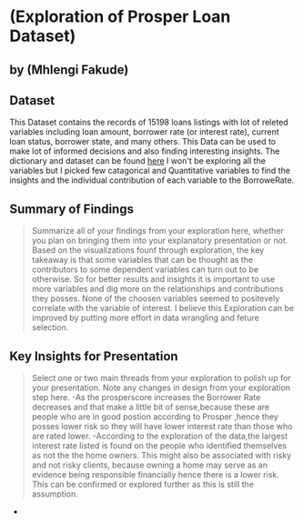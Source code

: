 # (Exploration of Prosper Loan Dataset)
## by (Mhlengi Fakude)


## Dataset

> 
This Dataset contains the records of 15198 loans listings with lot of releted variables including loan amount, borrower rate (or interest rate), current loan status, borrower state, and many others.
This Data can be used to make lot of informed decisions and also finding interesting insights.
The dictionary and dataset can be found  [here](https://www.google.com/url?q=https://www.google.com/url?q%3Dhttps://s3.amazonaws.com/udacity-hosted-downloads/ud651/prosperLoanData.csv%26amp;sa%3DD%26amp;ust%3D1581581520570000&sa=D&source=editors&ust=1667853064066678&usg=AOvVaw2ZTL0VaTdibiaWT8cCoybu)
 I won't be exploring all the variables but I picked few catagorical and Quantitative variables to find the insights and the individual contribution of each variable to the BorroweRate.

## Summary of Findings

> Summarize all of your findings from your exploration here, whether you plan on bringing them into your explanatory presentation or not.
Based on the visualizations founf through exploration, the key takeaway is that some variables that can be thought as the contributors to some dependent variables can turn out to be otherwise. So for better results and insights it is important to use more variables and dig more on the relationships and contributions they posses. None of the choosen variables seemed to positevely correlate with the variable of interest. I believe this Exploration can be improved by putting more effort in data wrangling and feture selection.

## Key Insights for Presentation

> Select one or two main threads from your exploration to polish up for your presentation. Note any changes in design from your exploration step here.
  -As the prosperscore increases the Borrower Rate decreases and that make a little bit of sense,because these are people who are in good postion according to Prosper ,hence they posses lower risk so  they will have lower interest rate than those who are rated lower.
  -According to the exploration of the data,the largest interest rate listed is found on the people who identified themselves as not the the home owners. This might also be associated with risky and not risky clients, because owning a home may serve as an evidence being responsible financially hence there is a lower risk. This can be confirmed or explored further as this is still the assumption.
  -